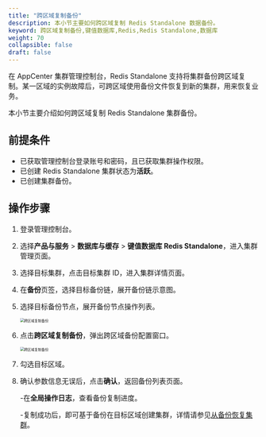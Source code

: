 ```yaml
---
title: "跨区域复制备份"
description: 本小节主要如何跨区域复制 Redis Standalone 数据备份。 
keyword: 跨区域复制备份,键值数据库,Redis,Redis Standalone,数据库
weight: 70
collapsible: false
draft: false
---
```




在 AppCenter 集群管理控制台，Redis Standalone 支持将集群备份跨区域复制。某一区域的实例故障后，可跨区域使用备份文件恢复到新的集群，用来恢复业务。

本小节主要介绍如何跨区域复制 Redis Standalone 集群备份。

## 前提条件

- 已获取管理控制台登录账号和密码，且已获取集群操作权限。
- 已创建 Redis Standalone 集群状态为**活跃**。
- 已创建集群备份。

## 操作步骤

1. 登录管理控制台。
2. 选择**产品与服务** > **数据库与缓存** > **键值数据库 Redis Standalone**，进入集群管理页面。
3. 选择目标集群，点击目标集群 ID，进入集群详情页面。
4. 在**备份**页签，选择目标备份链，展开备份链示意图。
5. 选择目标备份节点，展开备份节点操作列表。
   
   <img src="../../../_images/replication_backup_1.png" alt="跨区域复制备份" style="zoom:50%;" />

6. 点击**跨区域复制备份**，弹出跨区域备份配置窗口。

   <img src="../../../_images/replication_backup_2.png" alt="跨区域复制备份" style="zoom:50%;" />

7. 勾选目标区域。
8. 确认参数信息无误后，点击**确认**，返回备份列表页面。

   -在**全局操作日志**，查看备份复制进度。

   -复制成功后，即可基于备份在目标区域创建集群，详情请参见[从备份恢复集群](../restore_from_backup)。
